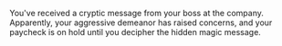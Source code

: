 You've received a cryptic message from your boss at the company. Apparently, your aggressive demeanor has raised concerns, and your paycheck is on hold until you decipher the hidden magic message.
